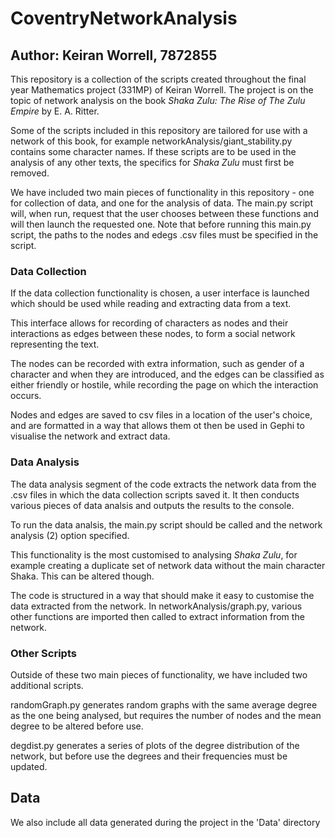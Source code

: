 # CoventryNetworkAnalysis
## Author: Keiran Worrell, 7872855
This repository is a collection of the scripts created throughout the final year Mathematics project (331MP) of Keiran Worrell. The project is on the topic of network analysis on the book *Shaka Zulu: The Rise of The Zulu Empire* by E. A. Ritter.

Some of the scripts included in this repository are tailored for use with a network of this book, for example networkAnalysis/giant_stability.py contains some character names. If these scripts are to be used in the analysis of any other texts, the specifics for *Shaka Zulu* must first be removed.

We have included two main pieces of functionality in this repository - one for collection of data, and one for the analysis of data. The main.py script will, when run, request that the user chooses between these functions and will then launch the requested one. Note that before running this main.py script, the paths to the nodes and edegs .csv files must be specified in the script.

### Data Collection

If the data collection functionality is chosen, a user interface is launched which should be used while reading and extracting data from a text.

This interface allows for recording of characters as nodes and their interactions as edges between these nodes, to form a social network representing the text.

The nodes can be recorded with extra information, such as gender of a character and when they are introduced, and the edges can be classified as either friendly or hostile, while recording the page on which the interaction occurs.

Nodes and edges are saved to csv files in a location of the user's choice, and are formatted in a way that allows them ot then be used in Gephi to visualise the network and extract data. 

### Data Analysis

The data analysis segment of the code extracts the network data from the .csv files in which the data collection scripts saved it. It then conducts various pieces of data analsis and outputs the results to the console.

To run the data analsis, the main.py script should be called and the network analysis (2) option specified.

This functionality is the most customised to analysing *Shaka Zulu*, for example creating a duplicate set of network data without the main character Shaka. This can be altered though.

The code is structured in a way that should make it easy to customise the data extracted from the network. In networkAnalysis/graph.py, various other functions are imported then called to extract information from the network.

### Other Scripts
Outside of these two main pieces of functionality, we have included two additional scripts.

randomGraph.py generates random graphs with the same average degree as the one being analysed, but requires the number of nodes and the mean degree to be altered before use.

degdist.py generates a series of plots of the degree distribution of the network, but before use the degrees and their frequencies must be updated.

## Data
We also include all data generated during the project in the 'Data' directory
